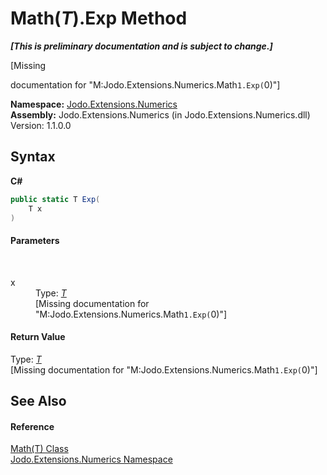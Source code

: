 # Math(*T*).Exp Method 
 _**\[This is preliminary documentation and is subject to change.\]**_

\[Missing <summary> documentation for "M:Jodo.Extensions.Numerics.Math`1.Exp(`0)"\]

**Namespace:**&nbsp;<a href="N_Jodo_Extensions_Numerics">Jodo.Extensions.Numerics</a><br />**Assembly:**&nbsp;Jodo.Extensions.Numerics (in Jodo.Extensions.Numerics.dll) Version: 1.1.0.0

## Syntax

**C#**<br />
``` C#
public static T Exp(
	T x
)
```


#### Parameters
&nbsp;<dl><dt>x</dt><dd>Type: <a href="T_Jodo_Extensions_Numerics_Math_1">*T*</a><br />\[Missing <param name="x"/> documentation for "M:Jodo.Extensions.Numerics.Math`1.Exp(`0)"\]</dd></dl>

#### Return Value
Type: <a href="T_Jodo_Extensions_Numerics_Math_1">*T*</a><br />\[Missing <returns> documentation for "M:Jodo.Extensions.Numerics.Math`1.Exp(`0)"\]

## See Also


#### Reference
<a href="T_Jodo_Extensions_Numerics_Math_1">Math(T) Class</a><br /><a href="N_Jodo_Extensions_Numerics">Jodo.Extensions.Numerics Namespace</a><br />